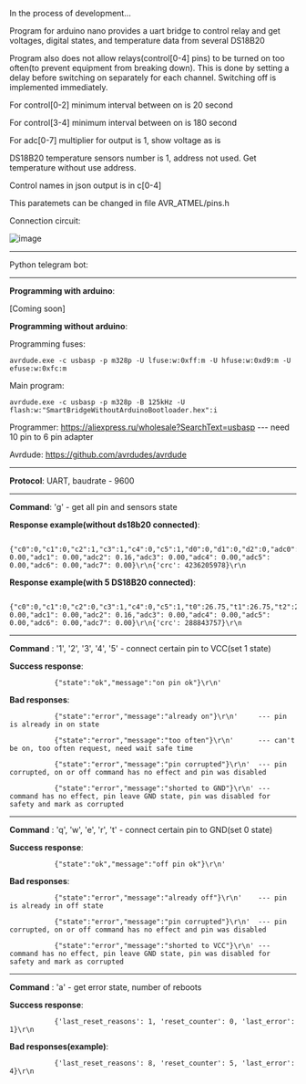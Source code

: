 In the process of development...

Program for arduino nano provides a uart bridge to control relay and get voltages, digital states, and temperature data from several DS18B20 

Program also does not allow relays(control[0-4] pins) to be turned on too often(to prevent equipment from breaking down).
This is done by setting a delay before switching on separately for each channel. Switching off is implemented immediately.


For control[0-2] minimum interval between on is 20 second

For control[3-4] minimum interval between on is 180 second

For adc[0-7] multiplier for output is 1, show voltage as is

DS18B20 temperature sensors number is 1, address not used. Get temperature without use address.

Control names in json output is in c[0-4]


This paratemets can be changed in file AVR_ATMEL/pins.h


Connection circuit:

![image](https://github.com/user-attachments/assets/155fd41b-09dc-4202-8deb-c40bc7e3bdc5)

<hr>
Python telegram bot:

<hr>
<b>Programming with arduino</b>:

[Coming soon]

<b>Programming without arduino</b>:

  Programming fuses:
  
    avrdude.exe -c usbasp -p m328p -U lfuse:w:0xff:m -U hfuse:w:0xd9:m -U efuse:w:0xfc:m 
  
  Main program:
  
    avrdude.exe -c usbasp -p m328p -B 125kHz -U flash:w:"SmartBridgeWithoutArduinoBootloader.hex":i

Programmer: https://aliexpress.ru/wholesale?SearchText=usbasp --- need 10 pin to 6 pin adapter
              
Avrdude: https://github.com/avrdudes/avrdude

<hr>

<b>Protocol</b>: UART, baudrate - 9600

<hr>

<b>Command</b>: 'g' - get all pin and sensors state

<b>Response example(without ds18b20 connected)</b>: 

               {"c0":0,"c1":0,"c2":1,"c3":1,"c4":0,"c5":1,"d0":0,"d1":0,"d2":0,"adc0": 0.00,"adc1": 0.00,"adc2": 0.16,"adc3": 0.00,"adc4": 0.00,"adc5": 0.00,"adc6": 0.00,"adc7": 0.00}\r\n{'crc': 4236205978}\r\n

<b>Response example(with 5 DS18B20 connected)</b>:

               {"c0":0,"c1":0,"c2":0,"c3":1,"c4":0,"c5":1,"t0":26.75,"t1":26.75,"t2":26.94,"t3":26.88,"t4":58.19,"d0":0,"d1":1,"d2":1,"adc0": 0.00,"adc1": 0.00,"adc2": 0.16,"adc3": 0.00,"adc4": 0.00,"adc5": 0.00,"adc6": 0.00,"adc7": 0.00}\r\n{'crc': 288843757}\r\n

<hr>

<b>Command</b> : '1', '2', '3', '4', '5' - connect certain pin to VCC(set 1 state)

<b>Success response</b>: 

               {"state":"ok","message":"on pin ok"}\r\n'

<b>Bad responses</b>:

               {"state":"error","message":"already on"}\r\n'     --- pin is already in on state
               
               {"state":"error","message":"too often"}\r\n'      --- can't be on, too often request, need wait safe time 
               
               {"state":"error","message":"pin corrupted"}\r\n'  --- pin corrupted, on or off command has no effect and pin was disabled
               
               {"state":"error","message":"shorted to GND"}\r\n' --- command has no effect, pin leave GND state, pin was disabled for safety and mark as corrupted
               
<hr>
<b>Command</b> : 'q', 'w', 'e', 'r', 't' - connect certain pin to GND(set 0 state)

<b>Success response</b>: 

               {"state":"ok","message":"off pin ok"}\r\n'

<b>Bad responses</b>:     


               {"state":"error","message":"already off"}\r\n'    --- pin is already in off state
               
               {"state":"error","message":"pin corrupted"}\r\n'  --- pin corrupted, on or off command has no effect and pin was disabled
               
               {"state":"error","message":"shorted to VCC"}\r\n' --- command has no effect, pin leave GND state, pin was disabled for safety and mark as corrupted

<hr>
<b>Command</b> : 'a' - get error state, number of reboots

<b>Success response</b>: 

               {'last_reset_reasons': 1, 'reset_counter': 0, 'last_error': 1}\r\n

<b>Bad responses(example)</b>:     

               {'last_reset_reasons': 8, 'reset_counter': 5, 'last_error': 4}\r\n
